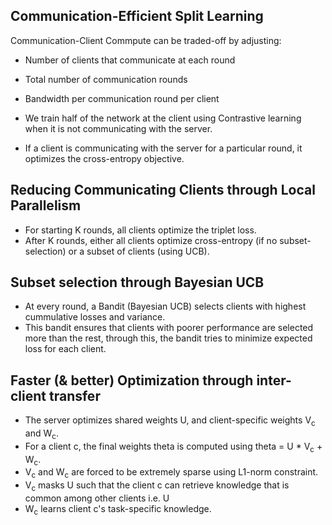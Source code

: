 ## Communication-Efficient Split Learning

Communication-Client Commpute can be traded-off by adjusting:
- Number of clients that communicate at each round
- Total number of communication rounds
- Bandwidth per communication round per client

- We train half of the network at the client using Contrastive learning when it is not communicating with the server.

- If a client is communicating with the server for a particular round, it optimizes the cross-entropy objective.

## Reducing Communicating Clients through Local Parallelism
- For starting K rounds, all clients optimize the triplet loss.
- After K rounds, either all clients optimize cross-entropy (if no subset-selection) or a subset of clients (using UCB).

## Subset selection through Bayesian UCB
- At every round, a Bandit (Bayesian UCB) selects clients with highest cummulative losses and variance.
- This bandit ensures that clients with poorer performance are selected more than the rest, through this, the bandit tries to minimize expected loss for each client.

## Faster (& better) Optimization through inter-client transfer
- The server optimizes shared weights U, and client-specific weights V<sub>c</sub> and W<sub>c</sub>.
- For a client c, the final weights theta is computed using theta = U * V<sub>c</sub> + W<sub>c</sub>.
- V<sub>c</sub> and W<sub>c</sub> are forced to be extremely sparse using L1-norm constraint.
- V<sub>c</sub> masks U such that the client c can retrieve knowledge that is common among other clients i.e. U
- W<sub>c</sub> learns client c's task-specific knowledge.
